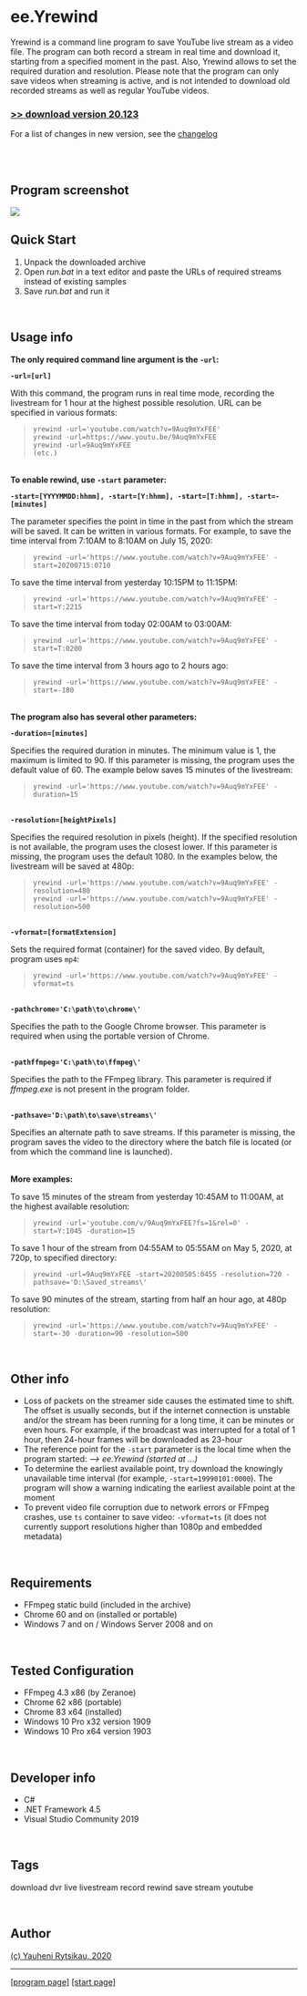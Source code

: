 # ee.Yrewind

Yrewind is a command line program to save YouTube live stream as a video file. The program can both record a stream in real time and download it, starting from a specified moment in the past. Also, Yrewind allows to set the required duration and resolution. Please note that the program can only save videos when streaming is active, and is not intended to download old recorded streams as well as regular YouTube videos.

### [>> download version 20.123](https://github.com/rytsikau/ee.yrewind/raw/main/ee.yrewind_20.123.zip)
For a list of changes in new version, see the [changelog](https://github.com/rytsikau/ee.Yrewind/blob/main/CHANGELOG.md)<br><br>


<br>


## Program screenshot

<img src='https://github.com/rytsikau/ee.yrewind/raw/main/screenshot.png'>


<br>


## Quick Start

1. Unpack the downloaded archive
2. Open *run.bat* in a text editor and paste the URLs of required streams instead of existing samples
3. Save *run.bat* and run it


<br>


## Usage info

**The only required command line argument is the `-url`:**

**` -url=[url] `**

With this command, the program runs in real time mode, recording the livestream for 1 hour at the highest possible resolution. URL can be specified in various formats:
>     yrewind -url='youtube.com/watch?v=9Auq9mYxFEE'
>     yrewind -url=https://www.youtu.be/9Auq9mYxFEE
>     yrewind -url=9Auq9mYxFEE
>     (etc.)


<br>**To enable rewind, use `-start` parameter:**

**` -start=[YYYYMMDD:hhmm], -start=[Y:hhmm], -start=[T:hhmm], -start=-[minutes] `**

The parameter specifies the point in time in the past from which the stream will be saved. It can be written in various formats. For example, to save the time interval from 7:10AM to 8:10AM on July 15, 2020:
>     yrewind -url='https://www.youtube.com/watch?v=9Auq9mYxFEE' -start=20200715:0710

To save the time interval from yesterday 10:15PM to 11:15PM:
>     yrewind -url='https://www.youtube.com/watch?v=9Auq9mYxFEE' -start=Y:2215

To save the time interval from today 02:00AM to 03:00AM:
>     yrewind -url='https://www.youtube.com/watch?v=9Auq9mYxFEE' -start=T:0200

To save the time interval from 3 hours ago to 2 hours ago:
>     yrewind -url='https://www.youtube.com/watch?v=9Auq9mYxFEE' -start=-180


<br>**The program also has several other parameters:**

**` -duration=[minutes] `**

Specifies the required duration in minutes. The minimum value is 1, the maximum is limited to 90. If this parameter is missing, the program uses the default value of 60. The example below saves 15 minutes of the livestream:
>     yrewind -url='https://www.youtube.com/watch?v=9Auq9mYxFEE' -duration=15


<br>**` -resolution=[heightPixels] `**

Specifies the required resolution in pixels (height). If the specified resolution is not available, the program uses the closest lower. If this parameter is missing, the program uses the default 1080. In the examples below, the livestream will be saved at 480p:
>     yrewind -url='https://www.youtube.com/watch?v=9Auq9mYxFEE' -resolution=480
>     yrewind -url='https://www.youtube.com/watch?v=9Auq9mYxFEE' -resolution=500


<br>**` -vformat=[formatExtension] `**

Sets the required format (container) for the saved video. By default, program uses `mp4`:
>     yrewind -url='https://www.youtube.com/watch?v=9Auq9mYxFEE' -vformat=ts


<br>**` -pathchrome='C:\path\to\chrome\' `**

Specifies the path to the Google Chrome browser. This parameter is required when using the portable version of Chrome.


<br>**` -pathffmpeg='C:\path\to\ffmpeg\' `**

Specifies the path to the FFmpeg library. This parameter is required if *ffmpeg.exe* is not present in the program folder.


<br>**` -pathsave='D:\path\to\save\streams\' `**

Specifies an alternate path to save streams. If this parameter is missing, the program saves the video to the directory where the batch file is located (or from which the command line is launched).


<br>**More examples:**

To save 15 minutes of the stream from yesterday 10:45AM to 11:00AM, at the highest available resolution:
>     yrewind -url='youtube.com/v/9Auq9mYxFEE?fs=1&rel=0' -start=Y:1045 -duration=15

To save 1 hour of the stream from 04:55AM to 05:55AM on May 5, 2020, at 720p, to specified directory:
>     yrewind -url=9Auq9mYxFEE -start=20200505:0455 -resolution=720 -pathsave='D:\Saved_streams\'

To save 90 minutes of the stream, starting from half an hour ago, at 480p resolution:
>     yrewind -url='https://www.youtube.com/watch?v=9Auq9mYxFEE' -start=-30 -duration=90 -resolution=500


<br>


## Other info

* Loss of packets on the streamer side causes the estimated time to shift. The offset is usually seconds, but if the internet connection is unstable and/or the stream has been running for a long time, it can be minutes or even hours. For example, if the broadcast was interrupted for a total of 1 hour, then 24-hour frames will be downloaded as 23-hour
* The reference point for the `-start` parameter is the local time when the program started: *--> ee.Yrewind (started at ...)*
* To determine the earliest available point, try download the knowingly unavailable time interval (for example, `-start=19990101:0000`). The program will show a warning indicating the earliest available point at the moment
* To prevent video file corruption due to network errors or FFmpeg crashes, use `ts` container to save video: `-vformat=ts` (it does not currently support resolutions higher than 1080p and embedded metadata)


<br>


## Requirements

* FFmpeg static build (included in the archive)
* Chrome 60 and on (installed or portable)
* Windows 7 and on / Windows Server 2008 and on


<br>


## Tested Configuration

* FFmpeg 4.3 x86 (by Zeranoe)
* Chrome 62 x86 (portable)
* Chrome 83 x64 (installed)
* Windows 10 Pro x32 version 1909
* Windows 10 Pro x64 version 1903


<br>


## Developer info

* C#
* .NET Framework 4.5
* Visual Studio Community 2019


<br>


## Tags

download dvr live livestream record rewind save stream youtube


<br>


## Author

[(c) Yauheni Rytsikau, 2020](mailto:y.rytsikau@gmail.com)

---
[[program page]](https://rytsikau.github.io/ee.Yrewind) [[start page]](https://rytsikau.github.io)
